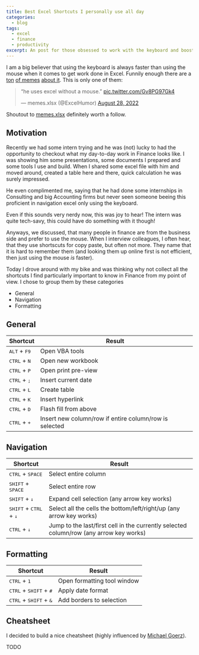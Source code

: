 ```yaml
---
title: Best Excel Shortcuts I personally use all day
categories:
  - blog
tags:
  - excel
  - finance
  - productivity
excerpt: An post for those obsessed to work with the keyboard and boost their productivity
---
```


I am a big believer that using the keyboard is always faster than using the mouse when it comes to get work done in Excel.
Funnily enough there are a [ton][excel-meme-1] [of memes][excel-meme-2] [about it][excel-meme-3].
This is only one of them:

<blockquote class="twitter-tweet"><p lang="en" dir="ltr">“he uses excel without a mouse.” <a href="https://t.co/Gv8PG97Gk4">pic.twitter.com/Gv8PG97Gk4</a></p>&mdash; memes.xlsx (@ExcelHumor) <a href="https://twitter.com/ExcelHumor/status/1563714420148142080?ref_src=twsrc%5Etfw">August 28, 2022</a></blockquote> <script async src="https://platform.twitter.com/widgets.js" charset="utf-8"></script> 

Shoutout to [memes.xlsx][memes-xlsx-twitter] definitely worth a follow.

## Motivation
Recently we had some intern trying and he was (not) lucky to had the opportunity to checkout what my day-to-day work in Finance looks like.
I was showing him some presentations, some documents I prepared and some tools I use and build.
When I shared some excel file with him and moved around, created a table here and there, quick calculation he was surely impressed.

He even complimented me, saying that he had done some internships in Consulting and big Accounting firms but never seen someone beeing this proficient in navigation excel only using the keyboard.

Even if this sounds very nerdy now, this was joy to hear!
The intern was quite tech-savy, this could have do something with it though!

Anyways, we discussed, that many people in finance are from the business side and prefer to use the mouse.
When I interview colleagues, I often hear, that they use shortscuts for copy paste, but often not more.
They name that it is hard to remember them (and looking them up online first is not efficient, then just using the mouse *is* faster).

Today I drove around with my bike and was thinking why not collect all the shortcuts I find particularly important to know in Finance from my point of view.
I chose to group them by these categories

- General
- Navigation
- Formatting


## General

| Shortcut            | Result         | 
|---------------------|----------------|
| <kbd>ALT</kbd> + <kbd>F9</kbd> | Open VBA tools |
| <kbd>CTRL</kbd> + <kbd>N</kbd> | Open new workbook |
| <kbd>CTRL</kbd> + <kbd>P</kbd> | Open print pre-view |
| <kbd>CTRL</kbd> + <kbd>;</kbd> | Insert current date |
| <kbd>CTRL</kbd> + <kbd>L</kbd> | Create table |
| <kbd>CTRL</kbd> + <kbd>K</kbd> | Insert hyperlink |
| <kbd>CTRL</kbd> + <kbd>D</kbd> | Flash fill from above |
| <kbd>CTRL</kbd> + <kbd>+</kbd> | Insert new column/row if entire column/row is selected |


## Navigation

| Shortcut            | Result         | 
|---------------------|----------------|
| <kbd>CTRL</kbd> + <kbd>SPACE</kbd> | Select entire column |
| <kbd>SHIFT</kbd> + <kbd>SPACE</kbd> | Select entire row |
| <kbd>SHIFT</kbd> + <kbd>↓</kbd> | Expand cell selection (any arrow key works) |
| <kbd>SHIFT</kbd> + <kbd>CTRL</kbd> + <kbd>↓</kbd> | Select all the cells the bottom/left/right/up (any arrow key works) |
| <kbd>CTRL</kbd> + <kbd>↓</kbd> | Jump to the last/first cell in the currently selected column/row (any arrow key works) |


## Formatting

| Shortcut            | Result         | 
|---------------------|----------------|
| <kbd>CTRL</kbd> + <kbd>1</kbd> | Open formatting tool window |
| <kbd>CTRL</kbd> + <kbd>SHIFT</kbd> + <kbd>#</kbd> | Apply date format |
| <kbd>CTRL</kbd> + <kbd>SHIFT</kbd> + <kbd>&</kbd> | Add borders to selection |


## Cheatsheet
I decided to build a nice cheatsheet (highly influenced by [Michael Goerz][michael-goerz]).

TODO


[excel-meme-1]: https://www.instagram.com/p/CVktLJ0LCuo/
[excel-meme-2]: https://www.facebook.com/ExcelHumor/photos/a.102498851181943/623397845758705/?_rdr
[excel-meme-3]: https://www.reddit.com/r/consulting/comments/d745ss/_/
[memes-xlsx-twitter]: https://x.com/ExcelHumor?s=20
[michael-goerz]: https://michaelgoerz.net/refcards/
